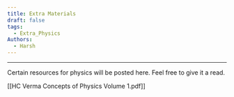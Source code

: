 ```yaml
---
title: Extra Materials
draft: false
tags:
  - Extra_Physics
Authors:
  - Harsh
---
```

---

Certain resources for physics will be posted here. Feel free to give it a read.

[[HC Verma Concepts of Physics Volume 1.pdf]]


